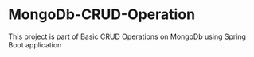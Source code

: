 # MongoDb-CRUD-Operation


This project is part of Basic CRUD Operations on MongoDb using Spring Boot application
